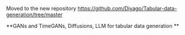 Moved to the new repository https://github.com/Diyago/Tabular-data-generation/tree/master 

**GANs and TimeGANs, Diffusions, LLM for tabular data generation
**
